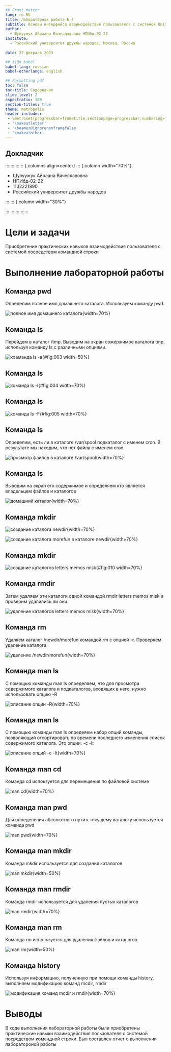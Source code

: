 ```yaml
---
## Front matter
lang: ru-RU
title: Лабораторная работа № 4
subtitle: Основы интерфейса взаимодействия пользователя с системой Unix на уровне командной строки
author:
  - Шулуужук Айраана Вячеславовна НПИбд-02-22
institute:
  - Российский университет дружбы народов, Москва, Россия
 
date: 27 февраля 2023 

## i18n babel
babel-lang: russian
babel-otherlangs: english

## Formatting pdf
toc: false
toc-title: Содержание
slide_level: 2
aspectratio: 169
section-titles: true
theme: metropolis
header-includes:
 - \metroset{progressbar=frametitle,sectionpage=progressbar,numbering=fraction}
 - '\makeatletter'
 - '\beamer@ignorenonframefalse'
 - '\makeatother'
---
```


## Докладчик

:::::::::::::: {.columns align=center}
::: {.column width="70%"}

  * Шулуужук Айраана Вячеславовна 
  * НПИбд-02-22
  * 1132221890
  * Российский университет дружбы народов

:::
::: {.column width="30%"}

:::
::::::::::::::
# Цели и задачи

Приобретение практических навыков взаимодействия пользователя с системой посредством командной строки

# Выполнение лабораторной работы

## Команда pwd

Определим полное имя домашнего каталога. Используем команду pwd.

![полное имя домашнего каталога](image/1.png){width=70%}

## Команда ls 

Перейдем в каталог /tmp. Выводим на экран сожержимое каталога tmp, используя команду ls с различными опциями.

![коаманда ls -a](image/3.png){#fig:003 width=50%}

## Команда ls 

![команда ls -l](image/4.png){#fig:004 width=70%}

## Команда ls 

![команда ls -F](image/5.png){#fig:005 width=70%}

## Команда ls 

Определим, есть ли в каталоге /var/spool подкаталог с именем cron. В результате мы находим, что нет файла с именем cron 

![просмотр файлов в каталоге /var/spool](image/6.png){width=70%}

## Команда ls 

Выводим на экран его содержимое и определяем кто является владельцем файлов и каталогов

![домашний каталог](image/7.png){width=70%}

## Команда mkdir 

![создание каталога newdir](image/8.png){width=70%}

![создание каталога morefun в каталоге newdir](image/9.png){width=70%}

## Команда mkdir 

![создание каталогов letters memos misk](image/10.png){#fig:010 width=70%}

## Команда rmdir 

Затем удаляем эти каталоги одной командой rmdir letters memos misk и проверим удалились ли они

![удаление каталогов letters memos misk](image/11.png){width=70%}

## Команда rm

Удаляем каталог /newdir/morefun командой rm с опцией -r. Проверяем удаление каталога

![удаление /newdir/morefun](image/13.png){width=70%}

## Команда man ls

С помощью команды man ls определяем, что для просмотра содержимого каталога и подкаталогов, входящих в него, нужно использовать опцию -R 

![описание опции -R](image/14.png){width=70%}

## Команда man ls

С помощью команды man ls опредеяем набор опций команды, позволяющий отсортировать по времени последнего изменения  список содержимого каталога. Это опции: -с -lt 

![описание опций -с -lt](image/15.png){width=70%}

## Команда man cd 

Команда cd испоьзуется для перемещения по файловой системе

![man cd](image/16.png){width=70%}

## Команда man pwd

Для определения абсолютного пути к текущему каталогу используется команда pwd

![man pwd](image/17.png){width=70%}

## Команда man mkdir

Команда mkdir используется для создания каталогов

![man mkdir](image/18.png){width=50%}

## Команда man rmdir 

Команда rmdir используется для удаления пустых каталогов

![man rmdir](image/19.png){width=70%}

## Команда man rm 

Команда rm используется для удаления файлов и каталогов

![man rm](image/20.png){width=50%}

## Команда history

Используя информацию, полученную при помощи команды history, выполняем модификацию команд mcdir, rmdir

![модификация команд mcdir и rmdir](image/21.png){width=70%}

# Выводы

В ходе выполнения лабораторной работы были приобретены практические навыки взаимодействия пользователя с системой посредством командной строки. Был составлен отчет о выполнении лаборатороной работы

